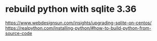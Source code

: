 # rebuild python with sqlite 3.36

<https://www.webdesignsun.com/insights/upgrading-sqlite-on-centos/>  
<https://realpython.com/installing-python/#how-to-build-python-from-source-code>  
